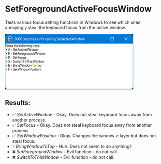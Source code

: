 # SetForegroundActiveFocusWindow

Tests various focus setting functions in Windows to see which ones annoyingly steal
the keyboard focus from the active window.

![Image of program](Readme.png)

## Results:

- ✅ *SetActiveWindow* - Okay. Does not steal keyboard focus away from another process.
- ✅ *SetFocus* - Okay. Does not steal keyboard focus away from another process.
- ✅ *SetWindowPosition* - Okay. Changes the window z-layer but does not steal focus.
- ❔ *BringWindowToTop* - Huh. Does not seem to do anything?
- ❌ *SetForegroundWindow* - Evil function - do not call.
- ❌ *SwitchToThisWindow* - Evil function - do not call.

